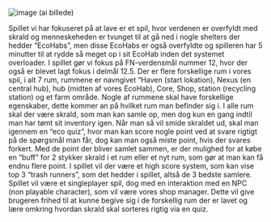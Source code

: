
![image](https://github.com/user-attachments/assets/88423d6a-72ad-4ab6-836e-5e39898cb861)
(ai billede)


Spillet vi har fokuseret på at lave er et spil,
hvor verdenen er overfyldt med skrald og menneskeheden 
er tvunget til at gå ned i nogle shelters der hedder “EcoHabs”,
men disse EcoHabs er også overfyldte og spilleren har 
5 minutter til at rydde så meget op i sit EcoHab inden det
systemet overloader. I spillet gør vi fokus på FN-verdensmål 
nummer 12, hvor der også er blevet lagt fokus i delmål 12.5.
Der er flere forskellige rum i vores spil, i alt 7 rum, 
rummene er navngivet “Haven (start lokation), Nexus 
(en central hub), hub (midten af vores EcoHab), Core, 
Shop, station (recycling station) og et farm område.
Nogle af rummene skal have forskellige egenskaber, 
dette kommer an på hvilket rum man befinder sig i. 
I alle rum skal der være skrald, som man kan samle op,
men dog kun en gang indtil man har tømt sit inventory igen.
Når man så vil smide skraldet ud, skal man igennem en 
“eco quiz”, hvor man kan score nogle point ved at svare 
rigtigt på de spørgsmål man får, dog kan man også miste point,
hvis der svares forkert. Med de point der bliver samlet sammen,
er der mulighed for at købe en “buff” for 2 stykker skrald i 
et rum eller et nyt rum, som gør at man kan få endnu flere 
point. I spillet vil der være et high score system, som kan
vise top 3 “trash runners”, som det hedder i spillet, altså 
de 3 bedste samlere. Spillet vil være et singleplayer spil, 
dog med en interaktion med en NPC (non playable character), 
som vil være vores shop manager. Dette vil give brugeren 
frihed til at kunne begive sig i de forskellig rum der er
lavet og lære omkring hvordan skrald skal sorteres rigtig 
via en quiz. 
